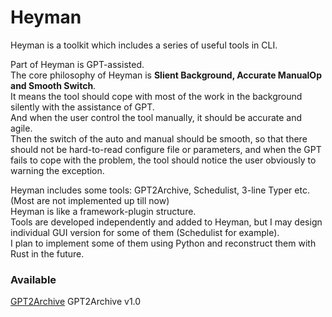 # Heyman
Heyman is a toolkit which includes a series of useful tools in CLI.
   
Part of Heyman is GPT-assisted.    
The core philosophy of Heyman is **Slient Background, Accurate ManualOp and Smooth Switch**.   
It means the tool should cope with most of the work in the background silently with the assistance of GPT.    
And when the user control the tool manually, it should be accurate and agile.   
Then the switch of the auto and manual should be smooth, so that there should not be hard-to-read configure file or parameters, and when the GPT fails to cope with the problem, the tool should notice the user obviously to warning the exception.   
   
Heyman includes some tools: GPT2Archive, Schedulist, 3-line Typer etc.  (Most are not implemented up till now)     
Heyman is like a framework-plugin structure.   
Tools are developed independently and added to Heyman, but I may design individual GUI version for some of them (Schedulist for example).   
I plan to implement some of them using Python and reconstruct them with Rust in the future.

### Available
 [GPT2Archive](https://github.com/Jackcuii/GPT2Archive) GPT2Archive v1.0
